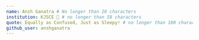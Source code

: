```yaml
---
name: Ansh Ganatra # No longer than 28 characters
institution: KJSCE 🚩 # no longer than 58 characters
quote: Equally as Confused, Just as Sleepy! # no longer than 100 characters, avoid using quotes(") to guarantee the format remains the same.
github_user: anshganatra
---
```

